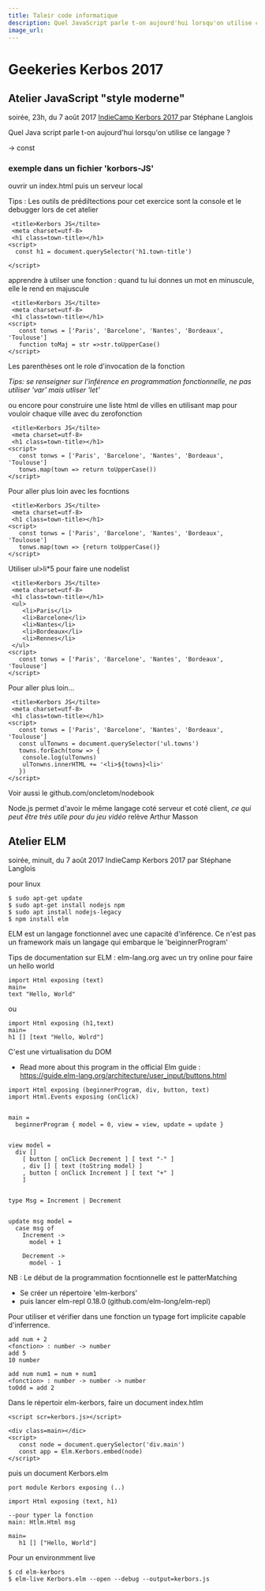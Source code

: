 ```yaml
---
title: Taleir code informatique
description: Quel JavaScript parle t-on aujourd'hui lorsqu'on utilise ce langage ? 
image_url: 
---
```


# Geekeries Kerbos 2017

## Atelier JavaScript "style moderne"
soirée, 23h, du 7 août 2017 [IndieCamp Kerbors 2017 ](https://hackmd.io/s/SJ60BmJvb#)par Stéphane Langlois

Quel Java script parle t-on aujourd'hui lorsqu'on utilise ce langage ? 

-> const

### exemple dans un fichier 'korbors-JS'
 ouvrir un index.html puis un serveur local

Tips : Les outils de prédiltections pour cet exercice sont la console et le debugger lors de cet atelier

```
 <title>Kerbors JS</tilte>
 <meta charset=utf-8>
 <h1 class=town-title></h1>
<script>
  const h1 = document.querySelector('h1.town-title')

</script>
```

apprendre à utilser une fonction  : quand tu lui donnes un mot en minuscule, elle le rend en majuscule

```
 <title>Kerbors JS</tilte>
 <meta charset=utf-8>
 <h1 class=town-title></h1>
<script>
   const tonws = ['Paris', 'Barcelone', 'Nantes', 'Bordeaux', 'Toulouse']
   function toMaj = str =>str.toUpperCase()
</script>
```

Les parenthèses ont le role d'invocation de la fonction

_Tips: se renseigner sur l'inférence en programmation fonctionnelle, ne pas utiliser 'var' mais utliser 'let'_

ou encore pour construire une liste html de villes en utilisant map pour vouloir chaque ville avec du zerofonction

```
 <title>Kerbors JS</tilte>
 <meta charset=utf-8>
 <h1 class=town-title></h1>
<script>
   const tonws = ['Paris', 'Barcelone', 'Nantes', 'Bordeaux', 'Toulouse']
   tonws.map(town => return toUpperCase())
</script>
```

Pour aller plus loin avec les focntions

```
 <title>Kerbors JS</tilte>
 <meta charset=utf-8>
 <h1 class=town-title></h1>
<script>
   const tonws = ['Paris', 'Barcelone', 'Nantes', 'Bordeaux', 'Toulouse']
   tonws.map(town => {return toUpperCase()}
</script>
```

Utiliser ul>li*5 pour faire une nodelist

```
 <title>Kerbors JS</tilte>
 <meta charset=utf-8>
 <h1 class=town-title></h1>
 <ul>
 	<li>Paris</li>
 	<li>Barcelone</li>
 	<li>Nantes</li>
 	<li>Bordeaux</li>
 	<li>Rennes</li>
 </ul>
<script>
   const tonws = ['Paris', 'Barcelone', 'Nantes', 'Bordeaux', 'Toulouse']
</script>  
```
Pour aller plus loin...

```
 <title>Kerbors JS</tilte>
 <meta charset=utf-8>
 <h1 class=town-title></h1>
<script>
   const tonws = ['Paris', 'Barcelone', 'Nantes', 'Bordeaux', 'Toulouse']
   const ulTonwns = document.querySelector('ul.towns')
   towns.forEach(tonw => {
   	console.log(ulTonwns)
   	ulTonwns.innerHTML += '<li>${towns}<li>'
   })
</script>
```

Voir aussi le github.com/oncletom/nodebook

Node.js permet d'avoir le même langage coté serveur et coté client, *ce qui peut être très utile pour du jeu vidéo* relève Arthur Masson


## Atelier ELM
soirée, minuit, du 7 août 2017 IndieCamp Kerbors 2017 par Stéphane Langlois

pour linux

```
$ sudo apt-get update
$ sudo apt-get install nodejs npm
$ sudo apt install nodejs-legacy
$ npm install elm
```

ELM est un langage fonctionnel avec une capacité d'inférence. Ce n'est pas un framework mais un langage qui embarque le 'beiginnerProgram'

Tips de documentation sur ELM : elm-lang.org avec un try online pour faire un hello world

```
import Html exposing (text)
main=
text "Hello, World"

```
ou 

```
import Html exposing (h1,text)
main=
h1 [] [text "Hello, Wolrd"]
```
C'est une virtualisation du DOM

- Read more about this program in the official Elm guide : https://guide.elm-lang.org/architecture/user_input/buttons.html

```
import Html exposing (beginnerProgram, div, button, text)
import Html.Events exposing (onClick)


main =
  beginnerProgram { model = 0, view = view, update = update }


view model =
  div []
    [ button [ onClick Decrement ] [ text "-" ]
    , div [] [ text (toString model) ]
    , button [ onClick Increment ] [ text "+" ]
    ]


type Msg = Increment | Decrement


update msg model =
  case msg of
    Increment ->
      model + 1

    Decrement ->
      model - 1
```


NB : Le début de la programmation focntionnelle est le patterMatching

- Se créer un répertoire 'elm-kerbors' 
- puis lancer elm-repl 0.18.0 (github.com/elm-long/elm-repl)

Pour utiliser et vérifier dans une fonction un typage fort implicite capable d'inferrence. 


```
add num + 2
<fonction> : number -> number
add 5
10 number

add num num1 = num + num1
<fonction> : number -> number -> number
toOdd = add 2
```

Dans le répertoir elm-kerbors, faire un document index.htlm

```
<script scr=kerbors.js></script>

<div class=main></dic>
<script>
   const node = document.querySelector('div.main')
   const app = Elm.Kerbors.embed(node)
</script> 
```
puis un document Kerbors.elm

```
port module Kerbors exposing (..)

import Html exposing (text, h1)

--pour typer la fonction
main: Htlm.Html msg

main=
   h1 [] ["Hello, World"]
```

Pour un environmment live

```
$ cd elm-kerbors
$ elm-live Kerbors.elm --open --debug --output=kerbors.js
```
